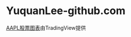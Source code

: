 # YuquanLee-github.com
<!-- TradingView Widget BEGIN -->
<div class="tradingview-widget-container">
  <div id="tradingview_5a95b"></div>
  <div class="tradingview-widget-copyright"><a href="https://cn.tradingview.com/symbols/NASDAQ-AAPL/" rel="noopener" target="_blank"><span class="blue-text">AAPL股票图表</span></a>由TradingView提供</div>
  <script type="text/javascript" src="https://s3.tradingview.com/tv.js"></script>
  <script type="text/javascript">
  new TradingView.widget(
  {
  "autosize": true,
  "symbol": "NASDAQ:AAPL",
  "interval": "D",
  "timezone": "Etc/UTC",
  "theme": "light",
  "style": "1",
  "locale": "zh_CN",
  "toolbar_bg": "#f1f3f6",
  "enable_publishing": false,
  "allow_symbol_change": true,
  "container_id": "tradingview_5a95b"
}
  );
  </script>
</div>
<!-- TradingView Widget END -->